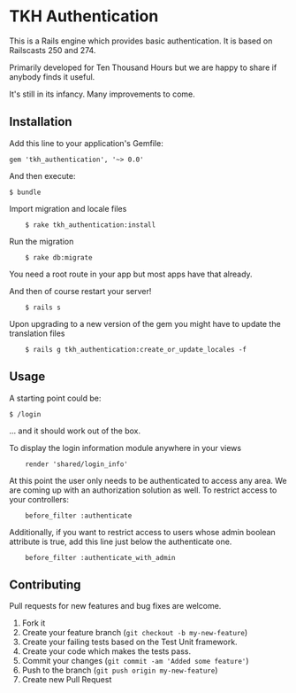 # TKH Authentication

This is a Rails engine which provides basic authentication. It is based on Railscasts 250 and 274.

Primarily developed for Ten Thousand Hours but we are happy to share if anybody finds it useful.

It's still in its infancy. Many improvements to come.

## Installation

Add this line to your application's Gemfile:

    gem 'tkh_authentication', '~> 0.0'

And then execute:

    $ bundle

Import migration and locale files

		$ rake tkh_authentication:install
		
Run the migration

		$ rake db:migrate
		
You need a root route in your app but most apps have that already.

And then of course restart your server!

		$ rails s
		
Upon upgrading to a new version of the gem you might have to update the translation files

		$ rails g tkh_authentication:create_or_update_locales -f


## Usage


A starting point could be:

    $ /login

... and it should work out of the box.

To display the login information module anywhere in your views

		render 'shared/login_info'
		
At this point the user only needs to be authenticated to access any area. We are coming up with an authorization solution as well. To restrict access to your controllers:

		before_filter :authenticate
		
Additionally, if you want to restrict access to users whose admin boolean attribute is true, add this line just below the authenticate one.

		before_filter :authenticate_with_admin


## Contributing

Pull requests for new features and bug fixes are welcome.

1. Fork it
2. Create your feature branch (`git checkout -b my-new-feature`)
3. Create your failing tests based on the Test Unit framework.
4. Create your code which makes the tests pass.
5. Commit your changes (`git commit -am 'Added some feature'`)
6. Push to the branch (`git push origin my-new-feature`)
7. Create new Pull Request
